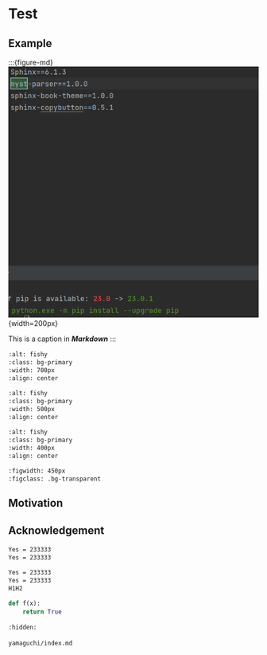 # Test

## Example

:::{figure-md}
![fishy](./_static/Snipaste_2023-04-13_18-44-55.png){width=200px}

This is a caption in __*Markdown*__
:::

```{image} ./_static/Snipaste_2023-04-13_18-44-55.png
:alt: fishy
:class: bg-primary
:width: 700px
:align: center
```


```{image} ./_static/Snipaste_2023-04-13_18-44-55.png
:alt: fishy
:class: bg-primary
:width: 500px
:align: center
```

```{image} ./_static/Snipaste_2023-04-13_18-44-55.png
:alt: fishy
:class: bg-primary
:width: 400px
:align: center
```

```{figure} ./_static/Snipaste_2023-04-13_18-44-55.png
:figwidth: 450px
:figclass: .bg-transparent
```

## Motivation

## Acknowledgement

```
Yes = 233333
Yes = 233333
```

```none
Yes = 233333
Yes = 233333
H1H2
```


```python
def f(x):
    return True
```

```{toctree}
:hidden:

yamaguchi/index.md
```
